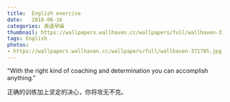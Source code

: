 ```yaml
---
title:  English exercise
date:   2018-06-16
categories: 英语早操
thumbnail: https://wallpapers.wallhaven.cc/wallpapers/full/wallhaven-371785.jpg
tags: English
photos:
- https://wallpapers.wallhaven.cc/wallpapers/full/wallhaven-371785.jpg
---
```


"With the right kind of coaching and determination you can accomplish anything."
<p>正确的训练加上坚定的决心，你将攻无不克。</p>
